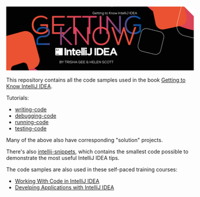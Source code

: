 ![](images/banner.jpg)

This repository contains all the code samples used in the book [Getting to Know IntelliJ IDEA](https://amzn.to/4dLAHv7).

Tutorials:

 - [writing-code](https://github.com/Getting2KnowIJ/writing-code)
 - [debugging-code](https://github.com/Getting2KnowIJ/debugging-code)
 - [running-code](https://github.com/Getting2KnowIJ/running-code)
 - [testing-code](https://github.com/Getting2KnowIJ/testing-code)

Many of the above also have corresponding "solution" projects.

There's also [intellij-snippets](https://github.com/Getting2KnowIJ/intellij-snippets), which contains the smallest code possible to demonstrate the most useful IntelliJ IDEA tips.

The code samples are also used in these self-paced training courses:

 - [Working With Code in IntelliJ IDEA](https://leanpub.com/c/workingwithcodeinintellijidea)
 - [Develping Applications with IntelliJ IDEA](https://leanpub.com/c/developingapplicationswithintellijidea)
